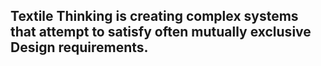 ## Textile Thinking is creating complex systems that attempt to satisfy often mutually exclusive Design requirements.
